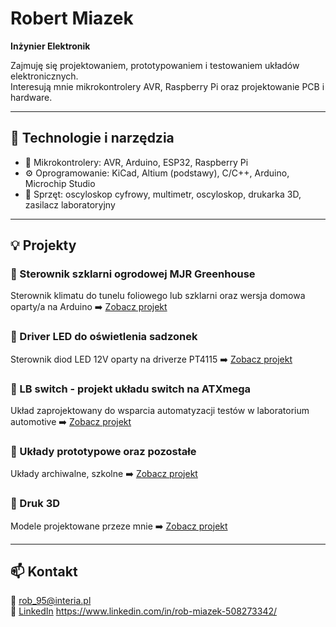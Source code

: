# Robert Miazek
**Inżynier Elektronik**

Zajmuję się projektowaniem, prototypowaniem i testowaniem układów elektronicznych.  
Interesują mnie mikrokontrolery AVR, Raspberry Pi oraz projektowanie PCB i hardware.

---

## 🔧 Technologie i narzędzia
- 🧠 Mikrokontrolery: AVR, Arduino, ESP32, Raspberry Pi  
- ⚙️ Oprogramowanie: KiCad, Altium (podstawy), C/C++, Arduino, Microchip Studio
- 🔬 Sprzęt: oscyloskop cyfrowy, multimetr, oscyloskop, drukarka 3D, zasilacz laboratoryjny

---

## 💡 Projekty
### 🔸 Sterownik szklarni ogrodowej MJR Greenhouse
Sterownik klimatu do tunelu foliowego lub szklarni oraz wersja domowa oparty/a na Arduino
➡️ [Zobacz projekt](https://github.com/Kcor990/MJR-Greenhouse)

### 🔸 Driver LED do oświetlenia sadzonek
Sterownik diod LED 12V oparty na driverze PT4115
➡️ [Zobacz projekt](https://github.com/Kcor990/MJR-Greenhouse)

### 🔸 LB switch - projekt układu switch na ATXmega 
Układ zaprojektowany do wsparcia automatyzacji testów w laboratorium automotive
➡️ [Zobacz projekt](https://github.com/Kcor990/MJR-Greenhouse)

### 🔸 Układy prototypowe oraz pozostałe 
Układy archiwalne, szkolne
➡️ [Zobacz projekt](https://github.com/Kcor990/MJR-Greenhouse)

### 🔸 Druk 3D
Modele projektowane przeze mnie
➡️ [Zobacz projekt](https://github.com/Kcor990/MJR-Greenhouse)

---

## 📫 Kontakt
📧 rob_95@interia.pl  
🔗 [LinkedIn](#) https://www.linkedin.com/in/rob-miazek-508273342/
